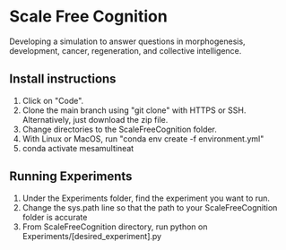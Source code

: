 # Scale Free Cognition

Developing a simulation to answer questions in morphogenesis, development, cancer, regeneration, and collective intelligence.

## Install instructions
1. Click on "Code". 
2. Clone the main branch using "git clone" with HTTPS or SSH. Alternatively, just download the zip file.
3. Change directories to the ScaleFreeCognition folder.
4. With Linux or MacOS, run "conda env create -f environment.yml"
5. conda activate mesamultineat

## Running Experiments
1. Under the Experiments folder, find the experiment you want to run.
2. Change the sys.path line so that the path to your ScaleFreeCognition folder is accurate
3. From ScaleFreeCognition directory, run python on Experiments/[desired_experiment].py